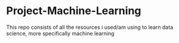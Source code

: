 # Project-Machine-Learning
This repo consists of all the resources i used/am using to learn data science, more specifically machine learning 
